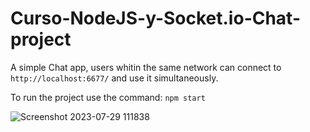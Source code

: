 # Curso-NodeJS-y-Socket.io-Chat-project

A simple Chat app, users whitin the same network can connect to `http://localhost:6677/` and use it simultaneously.



To run the project use the command: `npm start`

![Screenshot 2023-07-29 111838](https://github.com/kamiwey/Curso-NodeJS-y-Socket.io-Chat-project/assets/565899/25a261c5-1989-4208-a3a4-2f56a6933872)
